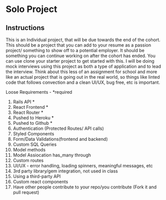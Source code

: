 # Solo Project

## Instructions

This is an Individual project, that will be due towards the end of the cohort. This should be a project that you can add to your resume as a passion project/ something to show off to a potential employer. It should be something you can continue working on after the cohort has ended. You can use clone your starter project to get started with this. I will be doing mock interviews using this project as both a type of application and to lead the interview. Think about this less of an assignment for school and more like an actual project that is going out in the real world, so things like linted code that follows convection and a clean UI/UX, bug free, etc is important.

Loose Requirements - \*required

1. Rails API \*
2. React Frontend \*
3. React Router \*
4. Pushed to Heroku \*
5. Pushed to Github \*
6. Authentication (Protected Routes/ API calls)
7. Styled Components
8. Form/Data Validations(frontend and backend)
9. Custom SQL Queries
10. Model methods
11. Model Assiocation has_many through
12. Custom routes
13. UI/UX - error handling, loading spinners, meaningful messages, etc
14. 3rd party library/gem integration, not used in class
15. Using a third-party API
16. Custom react components
17. Have other people contribute to your repo/you contribute (Fork it and pull request)

